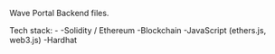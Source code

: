 Wave Portal Backend files.

Tech stack: -
-Solidity / Ethereum
-Blockchain
-JavaScript (ethers.js, web3.js)
-Hardhat